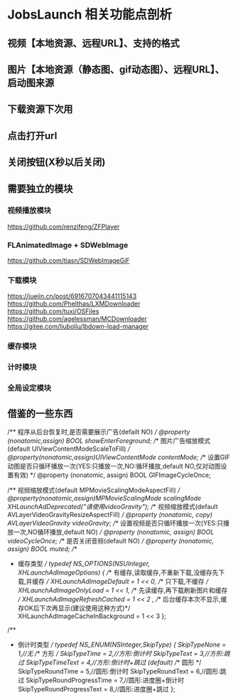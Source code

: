 #  JobsLaunch 相关功能点剖析
## 视频【本地资源、远程URL】、支持的格式
## 图片【本地资源（静态图、gif动态图）、远程URL】、启动图来源
## 下载资源下次用
## 点击打开url
## 关闭按钮(X秒以后关闭)

## 需要独立的模块
### 视频播放模块 
https://github.com/renzifeng/ZFPlayer
### FLAnimatedImage + SDWebImage
https://github.com/tiasn/SDWebImageGiF
### 下载模块 
https://juejin.cn/post/6916707043441115143
https://github.com/Phelthas/LXMDownloader
https://github.com/tuxi/OSFiles
https://github.com/agelessman/MCDownloader
https://gitee.com/liuboliu/lbdown-load-manager
### 缓存模块
### 计时模块
### 全局设定模块

## 借鉴的一些东西
/** 程序从后台恢复时,是否需要展示广告(defailt NO) */
@property (nonatomic,assign) BOOL showEnterForeground;
/** 图片广告缩放模式(default UIViewContentModeScaleToFill) */
@property(nonatomic,assign)UIViewContentMode contentMode;
/** 设置GIF动图是否只循环播放一次(YES:只播放一次,NO:循环播放,default NO,仅对动图设置有效) */
@property (nonatomic, assign) BOOL GIFImageCycleOnce;

/** 视频缩放模式(default MPMovieScalingModeAspectFill) */
@property(nonatomic,assign)MPMovieScalingMode scalingMode XHLaunchAdDeprecated("请使用videoGravity");
/** 视频缩放模式(default AVLayerVideoGravityResizeAspectFill) */
@property (nonatomic, copy) AVLayerVideoGravity videoGravity;
/** 设置视频是否只循环播放一次(YES:只播放一次,NO循环播放,default NO) */
@property (nonatomic, assign) BOOL videoCycleOnce;
/** 是否关闭音频(default NO) */
@property (nonatomic, assign) BOOL muted;
/**
 *  缓存类型
 */
typedef NS_OPTIONS(NSUInteger, XHLaunchAdImageOptions) {
    /** 有缓存,读取缓存,不重新下载,没缓存先下载,并缓存 */
    XHLaunchAdImageDefault = 1 << 0,
    /** 只下载,不缓存 */
    XHLaunchAdImageOnlyLoad = 1 << 1,
    /** 先读缓存,再下载刷新图片和缓存 */
    XHLaunchAdImageRefreshCached = 1 << 2 ,
    /** 后台缓存本次不显示,缓存OK后下次再显示(建议使用这种方式)*/
    XHLaunchAdImageCacheInBackground = 1 << 3
};

/**
 *  倒计时类型
 */
typedef NS_ENUM(NSInteger,SkipType) {
    SkipTypeNone      = 1,//无
    /** 方形 */
    SkipTypeTime      = 2,//方形:倒计时
    SkipTypeText      = 3,//方形:跳过
    SkipTypeTimeText  = 4,//方形:倒计时+跳过 (default)
    /** 圆形 */
    SkipTypeRoundTime = 5,//圆形:倒计时
    SkipTypeRoundText = 6,//圆形:跳过
    SkipTypeRoundProgressTime = 7,//圆形:进度圈+倒计时
    SkipTypeRoundProgressText = 8,//圆形:进度圈+跳过
};

